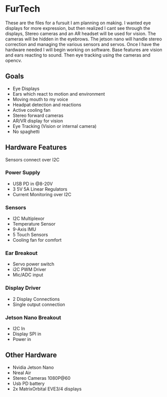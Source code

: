 # FurTech

These are the files for a fursuit I am planning on making. I wanted eye displays for more expression, but then realized I cant see through the displays, Stereo cameras and an AR headset will be used for vision. The cameras will be hidden in the eyebrows. The jetson nano will handle stereo correction and managing the various sensors and servos. Once I have the hardware needed I will begin working on software. Base features are vision and ears reacting to sound. Then eye tracking using the cameras and opencv.

## Goals

* Eye Displays
* Ears which react to motion and environment
* Moving mouth to my voice
* Headpat detection and reactions
* Active cooling fan
* Stereo forward cameras
* AR/VR display for vision
* Eye Tracking (Vision or internal camera)
* No spaghetti 

## Hardware Features

Sensors connect over I2C

### Power Supply

* USB PD in @8-20V
* 3 5V 5A Linear Regulators
* Current Monitoring over I2C

### Sensors

* I2C Multiplexor
* Temperature Sensor
* 9-Axis IMU
* 5 Touch Sensors
* Cooling fan for comfort

### Ear Breakout

* Servo power switch
* i2C PWM Driver
* Mic/ADC input

### Display Driver

* 2 Display Connections
* Single output connection

### Jetson Nano Breakout

* I2C In
* Display SPI in
* Power in

## Other Hardware

* Nvidia Jetson Nano
* Nreal Air
* Stereo Cameras 1080P@60
* Usb PD battery
* 2x MatrixOrbital EVE3/4 displays
